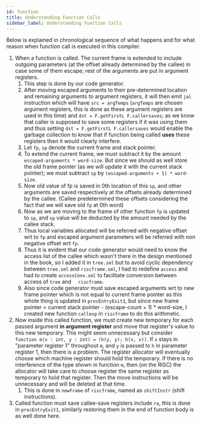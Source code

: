 ```yaml
---
id: function 
title: Understanding Function Calls
sidebar_label: Understanding Function Calls
---
```



Below is explained in chronological sequence of what happens and for what reason when function call is executed in this compiler. 

1. When a function is called. The current frame is extended to include outgoing parameters (at the offset already determined by the callee) in case some of them escape; rest of the arguments are put in argument registers.
   1. This step is done by our code generator. 
   2. After moving escaped arguments to their pre-determined location and remaining arguments to argument registers, it will then emit `jal` instruction which will have `src = argTemps` (`argTemps` are chosen argument registers, this is done as these argument registers are used in this time) and `dst = F.getFirstL F.callersaves`; as we know that caller is supposed to save some registers if it was using them and thus setting `dst = F.getFirstL F.callersaves` would enable the garbage collection to know that if function being called **uses** these registers then it would clearly interfere.
   3. Let `fp`, `sp` denote the current frame and stack pointer. 
   4. To extend the current frame, we must subtract it by the amount `escaped-arguments * word-size`. But since we should as well store the old frame pointer (as we will update it with the current stack pointer); we must subtract `sp` by `(escaped-arguments + 1) * word-size`.
   5. Now old value of fp is saved in 0th location of this `sp`, and other arguments are saved respectively at the offsets already determined by the callee. (Callee predetermined these offsets considering the fact that we will save old `fp` at 0th word)
   6. Now as we are moving to the frame of other function `fp` is updated to `sp`, and `sp` value will be deducted by the amount needed by the callee stack. 
   7. Thus local variables allocated will be referred with negative offset wrt to `fp` and escaped argument parameters will be referred with non negative offset wrt `fp`.
   8. Thus it is evident that our code generator would need to know the access list of the callee which wasn't there in the design mentioned in the book, so I added it in `tree.sml` but to avoid cyclic dependency between `tree.sml` and `riscframe.sml`, I had to redefine `access` and had to create `accessConv.sml` to facilitate conversion between access of `tree` and `  riscframe`.
   9. Also since code generator must save escaped arguments wrt to new frame pointer which is not equal to current frame pointer as this whole thing is updated in `procEntryExit3`, but since new frame pointer = current stack pointer - (escape-count + 1) * word-size, I created new function `callexp` in `riscframe` to do this arithmetic.
2. Now inside this called function, we must create new temporary for each passed argument **in argument register** and move that register's value to this new temporary. This might seem unnecessary but consider `function m(x : int, y : int) = (h(y, y); h(x, x))`. If `x` stays in "parameter register 1" throughout `m`, and `y` is passed to `h` in parameter register 1, then there is a problem. The register allocator will eventually choose which machine register should hold the temporary. If there is no interference of the type shown in function `m`, then (on the RISC) the allocator will take care to choose register the same register as temporary to hold that register. Then the move instructions will be unnecessary and will be deleted at that time.
   1. This is done in `newFrame` of `riscframe`, named as `shiftInstr` (shift instructions).
3. Called function must save callee-save registers include `ra`, this is done in `procEntryExit1`, similarly restoring them in the end of function body is as well done here.
